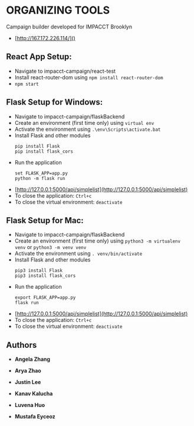 # ORGANIZING TOOLS
Campaign builder developed for IMPACCT Brooklyn

* [http://167.172.226.114/]()






## React App Setup:

* Navigate to impacct-campaign/react-test
* Install react-router-dom using ```npm install react-router-dom```
* ```npm start```

## Flask Setup for Windows:

* Navigate to impacct-campaign/flaskBackend
* Create an environment (first time only) using ```virtual env```
* Activate the environment using ```.\env\Scripts\activate.bat```
* Install Flask and other modules
  ```
  pip install Flask
  pip install flask_cors
  ```
* Run the application
  ```
  set FLASK_APP=app.py
  python -m flask run
  ```
* [http://127.0.0.1:5000/api/simplelist](http://127.0.0.1:5000/api/simplelist)
* To close the application: ```Ctrl+c```
* To close the virtual environment: ```deactivate```

## Flask Setup for Mac:

* Navigate to impacct-campaign/flaskBackend
* Create an environment (first time only) using ```python3 -m virtualenv venv``` or ```python3 -m venv venv```
* Activate the environment using ```. venv/bin/activate```
* Install Flask and other modules
  ```
  pip3 install Flask
  pip3 install flask_cors
  ```
* Run the application
  ```
  export FLASK_APP=app.py
  flask run
  ```
* [http://127.0.0.1:5000/api/simplelist](http://127.0.0.1:5000/api/simplelist)
* To close the application: ```Ctrl+c```
* To close the virtual environment: ```deactivate```

## Authors

* **Angela Zhang**

* **Arya Zhao**

* **Justin Lee**

* **Kanav Kalucha**

* **Luvena Huo**

* **Mustafa Eyceoz**
